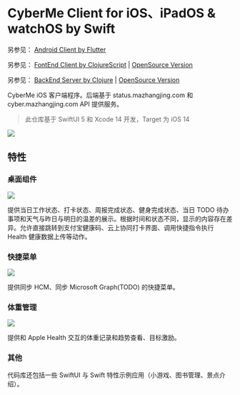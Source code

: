 # CyberMe Client for iOS、iPadOS & watchOS by Swift

另参见： [Android Client by Flutter](https://github.com/corkine/cyberMeFlutter)

另参见： [FontEnd Client by ClojureScript](https://github.com/corkine/cyberMe) | [OpenSource Version](https://github.com/corkine/openCyberMe)

另参见： [BackEnd Server by Clojure](https://github.com/corkine/cyberMe) | [OpenSource Version](https://github.com/corkine/openCyberMe)

CyberMe iOS 客户端程序。后端基于 status.mazhangjing.com 和 cyber.mazhangjing.com API 提供服务。

> 此仓库基于 SwiftUI 5 和 Xcode 14 开发，Target 为 iOS 14

![](https://static2.mazhangjing.com/cyber/202210/53c2bcf4_图片.png)

## 特性

### 桌面组件

![](https://static2.mazhangjing.com/cyber/202210/2f0cb141_图片.png)

提供当日工作状态、打卡状态、周报完成状态、健身完成状态、当日 TODO 待办事项和天气与昨日与明日的温差的展示。根据时间和状态不同，显示的内容存在差异。允许直接跳转到支付宝健康码、云上协同打卡界面、调用快捷指令执行 Health 健康数据上传等动作。

### 快捷菜单

![](https://static2.mazhangjing.com/cyber/202210/6963ac46_图片.png)

提供同步 HCM、同步 Microsoft Graph(TODO) 的快捷菜单。

### 体重管理

![](https://static2.mazhangjing.com/cyber/202210/e05bafd5_图片.png)

提供和 Apple Health 交互的体重记录和趋势查看、目标激励。

### 其他

代码库还包括一些 SwiftUI 与 Swift 特性示例应用（小游戏、图书管理、景点介绍）。
